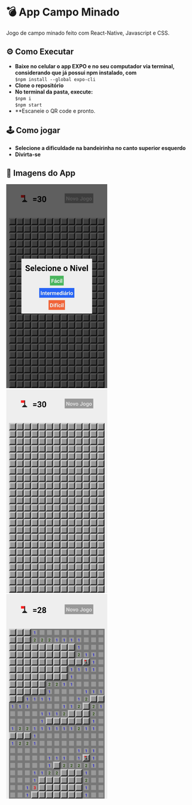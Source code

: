 # 💣 App Campo Minado
Jogo de campo minado feito com React-Native, Javascript e CSS.

## ⚙ Como Executar
  * **Baixe no celular o app EXPO e no seu computador via terminal, considerando que já possui npm instalado, com** </br>
			```$npm install --global expo-cli```
  * **Clone o repositório**
  * **No terminal da pasta, execute:** </br>
  		```$npm i ```   </br>
			```$npm start ```
  * **Escaneie o QR code e pronto.
## 🕹 Como jogar
  * **Selecione a dificuldade na bandeirinha no canto superior esquerdo**
  * **Divirta-se**
  
## 📱 Imagens do App
<span>
	<img src="https://github.com/caiovictors/Imagens-repositorios/blob/master/Campo%20Minado%20imgs/20200915_204441.jpg" width="270" heigth="480">
	<img src="https://github.com/caiovictors/Imagens-repositorios/blob/master/Campo%20Minado%20imgs/20200915_204455.jpg" width="270" heigth="480">
	<img src="https://github.com/caiovictors/Imagens-repositorios/blob/master/Campo%20Minado%20imgs/20200915_204421.jpg" width="270" heigth="480">
</span>
  
  
